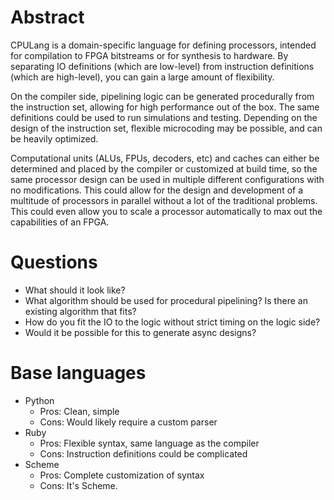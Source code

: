 Abstract
========

CPULang is a domain-specific language for defining processors, intended for compilation to FPGA bitstreams or for synthesis to hardware.  By separating IO definitions (which are low-level) from instruction definitions (which are high-level), you can gain a large amount of flexibility.

On the compiler side, pipelining logic can be generated procedurally from the instruction set, allowing for high performance out of the box.  The same definitions could be used to run simulations and testing.  Depending on the design of the instruction set, flexible microcoding may be possible, and can be heavily optimized.

Computational units (ALUs, FPUs, decoders, etc) and caches can either be determined and placed by the compiler or customized at build time, so the same processor design can be used in multiple different configurations with no modifications.  This could allow for the design and development of a multitude of processors in parallel without a lot of the traditional problems.  This could even allow you to scale a processor automatically to max out the capabilities of an FPGA.

Questions
=========

 - What should it look like?
 - What algorithm should be used for procedural pipelining?  Is there an existing algorithm that fits?
 - How do you fit the IO to the logic without strict timing on the logic side?
 - Would it be possible for this to generate async designs?

Base languages
==============

- Python
	- Pros: Clean, simple
	- Cons: Would likely require a custom parser
- Ruby
	- Pros: Flexible syntax, same language as the compiler
	- Cons: Instruction definitions could be complicated
- Scheme
	- Pros: Complete customization of syntax
	- Cons: It's Scheme.
